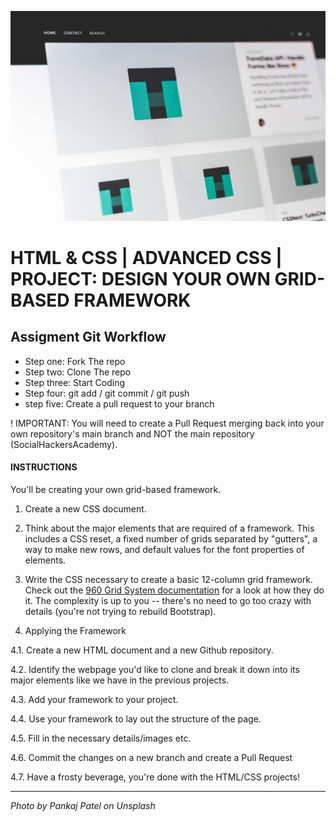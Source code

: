 ![](README.jpg)

# HTML & CSS | ADVANCED CSS | PROJECT: DESIGN YOUR OWN GRID-BASED FRAMEWORK

## Assigment Git Workflow

 - Step one: Fork The repo 
 - Step two: Clone The repo
 - Step three: Start Coding
 - Step four: git add / git commit / git push
 - step five: Create a pull request to your branch

! IMPORTANT: You will need to create a Pull Request merging back into your own repository's main branch and NOT the main repository (SocialHackersAcademy).


#### INSTRUCTIONS

You'll be creating your own grid-based framework.

1. Create a new CSS document.

2. Think about the major elements that are required of a framework.  This includes a CSS reset, a fixed number of grids separated by "gutters", a way to make new rows, and default values for the font properties of elements.

3. Write the CSS necessary to create a basic 12-column grid framework.  Check out the [960 Grid System documentation](http://960.gs) for a look at how they do it.  The complexity is up to you -- there's no need to go too crazy with details (you're not trying to rebuild Bootstrap).

4. Applying the Framework

4.1. Create a new HTML document and a new Github repository.

4.2. Identify the webpage you'd like to clone and break it down into its major elements like we have in the previous projects.

4.3. Add your framework to your project.

4.4. Use your framework to lay out the structure of the page.

4.5. Fill in the necessary details/images etc.

4.6. Commit the changes on a new branch and create a Pull Request 

4.7. Have a frosty beverage, you're done with the HTML/CSS projects!

---

_Photo by Pankaj Patel on Unsplash_